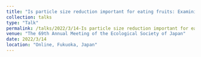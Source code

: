```yaml
---
title: "Is particle size reduction important for eating fruits: Examining the effects of food particle size on in vitro digestion"
collection: talks
type: "Talk"
permalink: /talks/2022/3/14-Is particle size reduction important for eating fruits, Examining the effects of food particle size on in vitro digestion
venue: "The 69th Annual Meeting of the Ecological Society of Japan"
date: 2022/3/14
location: "Online, Fukuoka, Japan"
---
```

